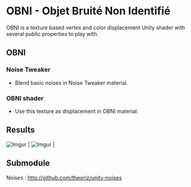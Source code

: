 # OBNI - Objet Bruité Non Identifié

OBNI is a texture based vertex and color displacement Unity shader with several public properties to play with.

## OBNI

### Noise Tweaker

- Blend basic noises in Noise Tweaker material.

### OBNI shader

- Use this texture as displacement in OBNI material.

## Results 

![Imgur](https://i.imgur.com/xrW9Os5.gif)  | 
![Imgur](https://i.imgur.com/0pCis9L.gif) |

## Submodule

Noises : http://github.com/theoriz/unity-noises
